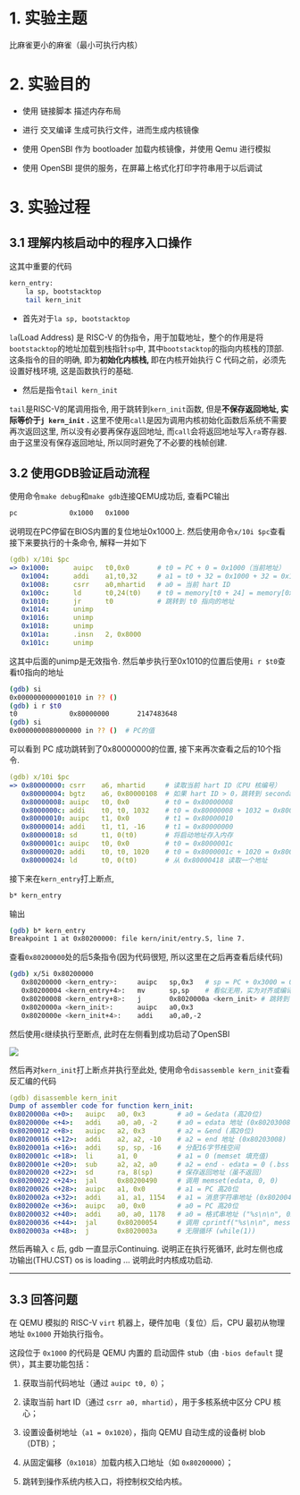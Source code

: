 # 1. 实验主题

比麻雀更小的麻雀（最小可执行内核）

# 2. 实验目的

* 使用 链接脚本 描述内存布局

* 进行 交叉编译 生成可执行文件，进而生成内核镜像

* 使用 OpenSBI 作为 bootloader 加载内核镜像，并使用 Qemu 进行模拟

* 使用 OpenSBI 提供的服务，在屏幕上格式化打印字符串用于以后调试

# 3. 实验过程

## 3.1 理解内核启动中的程序入口操作

这其中重要的代码

```bash
kern_entry:
    la sp, bootstacktop
    tail kern_init
```

* 首先对于`la sp, bootstacktop`

`la`(Load Address) 是 RISC-V 的伪指令，用于加载地址，整个的作用是将`bootstacktop`的地址加载到栈指针`sp`中, 其中`bootstacktop`的指向内核栈的顶部. 这条指令的目的明确, 即为**初始化内核栈,&#x20;**&#x5373;在内核开始执行 C 代码之前，必须先设置好栈环境, 这是函数执行的基础.&#x20;

* 然后是指令`tail kern_init`

`tail`是RISC-V的尾调用指令, 用于跳转到`kern_init`函数, 但是**不保存返回地址, 实际等价于`j kern_init`** **.&#x20;**&#x8FD9;里不使用`call`是因为调用内核初始化函数后系统不需要再次返回这里, 所以没有必要再保存返回地址, 而`call`会将返回地址写入`ra`寄存器. 由于这里没有保存返回地址, 所以同时避免了不必要的栈帧创建.&#x20;

## 3.2 使用GDB验证启动流程

使用命令`make debug`和`make gdb`连接QEMU成功后, 查看PC输出

```bash
pc             0x1000   0x1000
```

说明现在PC停留在BIOS内置的复位地址0x1000上. 然后使用命令`x/10i $pc`查看接下来要执行的十条命令, 解释一并如下

```yaml
(gdb) x/10i $pc
=> 0x1000:      auipc   t0,0x0       # t0 = PC + 0 = 0x1000（当前地址）
   0x1004:      addi    a1,t0,32     # a1 = t0 + 32 = 0x1000 + 32 = 0x1020
   0x1008:      csrr    a0,mhartid   # a0 = 当前 hart ID
   0x100c:      ld      t0,24(t0)    # t0 = memory[t0 + 24] = memory[0x80000000]
   0x1010:      jr      t0           # 跳转到 t0 指向的地址
   0x1014:      unimp
   0x1016:      unimp
   0x1018:      unimp
   0x101a:      .insn   2, 0x8000
   0x101c:      unimp
```

这其中后面的unimp是无效指令. 然后单步执行至0x1010的位置后使用`i r $t0`查看t0指向的地址

```bash
(gdb) si
0x0000000000001010 in ?? ()
(gdb) i r $t0
t0             0x80000000       2147483648
(gdb) si
0x0000000080000000 in ?? ()  # PC的值
```

可以看到 PC 成功跳转到了0x80000000的位置, 接下来再次查看之后的10个指令.&#x20;

```yaml
(gdb) x/10i $pc
=> 0x80000000: csrr    a6, mhartid     # 读取当前 hart ID（CPU 核编号）
   0x80000004: bgtz    a6, 0x80000108  # 如果 hart ID > 0，跳转到 secondary_hart_entry（其他核等待）
   0x80000008: auipc   t0, 0x0         # t0 = 0x80000008
   0x8000000c: addi    t0, t0, 1032    # t0 = 0x80000008 + 1032 = 0x80000410
   0x80000010: auipc   t1, 0x0         # t1 = 0x80000010
   0x80000014: addi    t1, t1, -16     # t1 = 0x80000000
   0x80000018: sd      t1, 0(t0)       # 将启动地址存入内存
   0x8000001c: auipc   t0, 0x0         # t0 = 0x8000001c
   0x80000020: addi    t0, t0, 1020    # t0 = 0x8000001c + 1020 = 0x80000418
   0x80000024: ld      t0, 0(t0)       # 从 0x80000418 读取一个地址
```

接下来在`kern_entry`打上断点,&#x20;

```bash
b* kern_entry
```

输出

```bash
(gdb) b* kern_entry
Breakpoint 1 at 0x80200000: file kern/init/entry.S, line 7.
```

查看`0x80200000`处的后5条指令(因为代码很短, 所以这里在之后再查看后续代码)

```bash
(gdb) x/5i 0x80200000
   0x80200000 <kern_entry>:     auipc   sp,0x3   # sp = PC + 0x3000 = 0x80203000
   0x80200004 <kern_entry+4>:   mv      sp,sp    # 看似无用，实为对齐或编译器填充
   0x80200008 <kern_entry+8>:   j       0x8020000a <kern_init> # 跳转到 kern_init, 这里的 j 正好对应 tail 跳转指令
   0x8020000a <kern_init>:      auipc   a0,0x3
   0x8020000e <kern_init+4>:    addi    a0,a0,-2
```

然后使用`c`继续执行至断点, 此时在左侧看到成功启动了OpenSBI

![](https://nankai.feishu.cn/space/api/box/stream/download/asynccode/?code=MzNmYWFmNzI3MTY2ZDg0OThiYTUwM2FiN2Y4YjhmZWRfemlDWVh6SG4xMHIyZnlyclZQTnNiek9MTE00cGdhS3BfVG9rZW46TmZxWmI3ejNOb0R4bVh4NDJaNGNpR0QybldmXzE3NTk1NzQ4MzU6MTc1OTU3ODQzNV9WNA)

然后再对`kern_init`打上断点并执行至此处, 使用命令`disassemble kern_init`查看反汇编的代码

```yaml
(gdb) disassemble kern_init
Dump of assembler code for function kern_init:
0x8020000a <+0>:   auipc   a0, 0x3        # a0 = &edata (高20位)
0x8020000e <+4>:   addi    a0, a0, -2     # a0 = edata 地址 (0x80203008)
0x80200012 <+8>:   auipc   a2, 0x3        # a2 = &end (高20位)
0x80200016 <+12>:  addi    a2, a2, -10    # a2 = end 地址 (0x80203008)
0x8020001a <+16>:  addi    sp, sp, -16    # 分配16字节栈空间
0x8020001c <+18>:  li      a1, 0          # a1 = 0 (memset 填充值)
0x8020001e <+20>:  sub     a2, a2, a0     # a2 = end - edata = 0 (.bss 长度)
0x80200020 <+22>:  sd      ra, 8(sp)      # 保存返回地址（虽不返回）
0x80200022 <+24>:  jal     0x80200490     # 调用 memset(edata, 0, 0)
0x80200026 <+28>:  auipc   a1, 0x0        # a1 = PC 高20位
0x8020002a <+32>:  addi    a1, a1, 1154   # a1 = 消息字符串地址 (0x802004a8)
0x8020002e <+36>:  auipc   a0, 0x0        # a0 = PC 高20位
0x80200032 <+40>:  addi    a0, a0, 1178   # a0 = 格式串地址 ("%s\n\n", 0x802004c8)
0x80200036 <+44>:  jal     0x80200054     # 调用 cprintf("%s\n\n", message)
0x8020003a <+48>:  j       0x8020003a     # 无限循环 (while(1))
```

然后再输入 `c` 后, gdb 一直显示Continuing. 说明正在执行死循环, 此时左侧也成功输出(THU.CST) os is loading ... 说明此时内核成功启动.

***

## 3.3 回答问题

在 QEMU 模拟的 RISC-V `virt` 机器上，硬件加电（复位）后，CPU 最初从物理地址 `0x1000` 开始执行指令。

这段位于 `0x1000` 的代码是 QEMU 内置的 启动固件 stub（由 `-bios default` 提供），其主要功能包括：

1. 获取当前代码地址（通过 `auipc t0, 0`）；

2. 读取当前 hart ID（通过 `csrr a0, mhartid`），用于多核系统中区分 CPU 核心；

3. 设置设备树地址（`a1 = 0x1020`），指向 QEMU 自动生成的设备树 blob（DTB）；

4. 从固定偏移（`0x1018`）加载内核入口地址（如 `0x80200000`）；

5. 跳转到操作系统内核入口，将控制权交给内核。